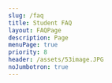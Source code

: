 ```yaml
---
slug: /faq
title: Student FAQ
layout: FAQPage
description: Page
menuPage: true
priority: 8
header: /assets/53image.JPG
noJumbotron: true
---
```

&nbsp;
